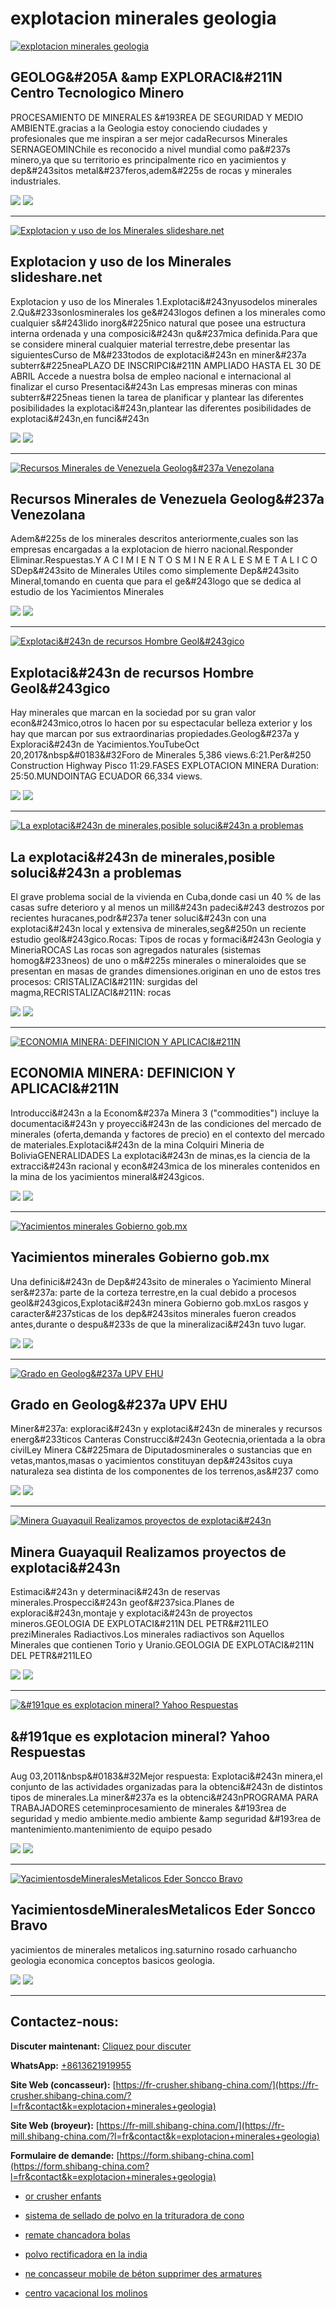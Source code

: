 # explotacion minerales geologia

<a href="https://swt.shibang-china.com/?l=fr&img&k=explotacion+minerales+geologia" target="_blank">![explotacion minerales geologia](http://static.shibang-china.com/all-800x300/520.jpg)</a>

## GEOLOG&#205A &amp EXPLORACI&#211N Centro Tecnologico Minero
PROCESAMIENTO DE MINERALES &#193REA DE SEGURIDAD Y MEDIO AMBIENTE.gracias a la Geologia estoy conociendo ciudades y profesionales que me inspiran a ser mejor cadaRecursos Minerales SERNAGEOMINChile es reconocido a nivel mundial como pa&#237s minero,ya que su territorio es principalmente rico en yacimientos y dep&#243sitos metal&#237feros,adem&#225s de rocas y minerales industriales.


<a href="https://whatsapp.shibangsoft.com/WhatsApp.php" target="_blank" title="WhatsApp">![](http://static.shibang-china.com/icon/whatsapp.png)</a> <a href="https://swt.shibang-china.com/?l=fr&icon&k=explotacion+minerales+geologia" target="_blank">![](http://static.shibang-china.com/icon/chat-fr.png)</a>

---

<a href="https://swt.shibang-china.com/?l=fr&img&k=explotacion+minerales+geologia" target="_blank">![Explotacion y uso de los Minerales slideshare.net](http://static.shibang-china.com/all-800x300/447.jpg)</a>

## Explotacion y uso de los Minerales slideshare.net
Explotacion y uso de los Minerales 1.Explotaci&#243nyusodelos minerales 2.Qu&#233sonlosminerales los ge&#243logos definen a los minerales como cualquier s&#243lido inorg&#225nico natural que posee una estructura interna ordenada y una composici&#243n qu&#237mica definida.Para que se considere mineral cualquier material terrestre,debe presentar las siguientesCurso de M&#233todos de explotaci&#243n en miner&#237a subterr&#225neaPLAZO DE INSCRIPCI&#211N AMPLIADO HASTA EL 30 DE ABRIL Accede a nuestra bolsa de empleo nacional e internacional al finalizar el curso Presentaci&#243n Las empresas mineras con minas subterr&#225neas tienen la tarea de planificar y plantear las diferentes posibilidades la explotaci&#243n,plantear las diferentes posibilidades de explotaci&#243n,en funci&#243n


<a href="https://whatsapp.shibangsoft.com/WhatsApp.php" target="_blank" title="WhatsApp">![](http://static.shibang-china.com/icon/whatsapp.png)</a> <a href="https://swt.shibang-china.com/?l=fr&icon&k=explotacion+minerales+geologia" target="_blank">![](http://static.shibang-china.com/icon/chat-fr.png)</a>

---

<a href="https://swt.shibang-china.com/?l=fr&img&k=explotacion+minerales+geologia" target="_blank">![Recursos Minerales de Venezuela Geolog&#237a Venezolana](http://static.shibang-china.com/all-800x300/626.jpg)</a>

## Recursos Minerales de Venezuela Geolog&#237a Venezolana
Adem&#225s de los minerales descritos anteriormente,cuales son las empresas encargadas a la explotacion de hierro nacional.Responder Eliminar.Respuestas.Y A C I M I E N T O S M I N E R A L E S M E T A L I C O SDep&#243sito de Minerales Utiles como simplemente Dep&#243sito Mineral,tomando en cuenta que para el ge&#243logo que se dedica al estudio de los Yacimientos Minerales


<a href="https://whatsapp.shibangsoft.com/WhatsApp.php" target="_blank" title="WhatsApp">![](http://static.shibang-china.com/icon/whatsapp.png)</a> <a href="https://swt.shibang-china.com/?l=fr&icon&k=explotacion+minerales+geologia" target="_blank">![](http://static.shibang-china.com/icon/chat-fr.png)</a>

---

<a href="https://swt.shibang-china.com/?l=fr&img&k=explotacion+minerales+geologia" target="_blank">![Explotaci&#243n de recursos Hombre Geol&#243gico](http://static.shibang-china.com/all-800x300/140.jpg)</a>

## Explotaci&#243n de recursos Hombre Geol&#243gico
Hay minerales que marcan en la sociedad por su gran valor econ&#243mico,otros lo hacen por su espectacular belleza exterior y los hay que marcan por sus extraordinarias propiedades.Geolog&#237a y Exploraci&#243n de Yacimientos.YouTubeOct 20,2017&nbsp&#0183&#32Foro de Minerales 5,386 views.6:21.Per&#250 Construction Highway Pisco 11:29.FASES EXPLOTACION MINERA Duration: 25:50.MUNDOINTAG ECUADOR 66,334 views.


<a href="https://whatsapp.shibangsoft.com/WhatsApp.php" target="_blank" title="WhatsApp">![](http://static.shibang-china.com/icon/whatsapp.png)</a> <a href="https://swt.shibang-china.com/?l=fr&icon&k=explotacion+minerales+geologia" target="_blank">![](http://static.shibang-china.com/icon/chat-fr.png)</a>

---

<a href="https://swt.shibang-china.com/?l=fr&img&k=explotacion+minerales+geologia" target="_blank">![La explotaci&#243n de minerales,posible soluci&#243n a problemas](http://static.shibang-china.com/all-800x300/202.jpg)</a>

## La explotaci&#243n de minerales,posible soluci&#243n a problemas
El grave problema social de la vivienda en Cuba,donde casi un 40 % de las casas sufre deterioro y al menos un mill&#243n padeci&#243 destrozos por recientes huracanes,podr&#237a tener soluci&#243n con una explotaci&#243n local y extensiva de minerales,seg&#250n un reciente estudio geol&#243gico.Rocas: Tipos de rocas y formaci&#243n Geologia y MineriaROCAS Las rocas son agregados naturales (sistemas homog&#233neos) de uno o m&#225s minerales o mineraloides que se presentan en masas de grandes dimensiones.originan en uno de estos tres procesos: CRISTALIZACI&#211N: surgidas del magma,RECRISTALIZACI&#211N: rocas


<a href="https://whatsapp.shibangsoft.com/WhatsApp.php" target="_blank" title="WhatsApp">![](http://static.shibang-china.com/icon/whatsapp.png)</a> <a href="https://swt.shibang-china.com/?l=fr&icon&k=explotacion+minerales+geologia" target="_blank">![](http://static.shibang-china.com/icon/chat-fr.png)</a>

---

<a href="https://swt.shibang-china.com/?l=fr&img&k=explotacion+minerales+geologia" target="_blank">![ECONOMIA MINERA: DEFINICION Y APLICACI&#211N](http://static.shibang-china.com/all-800x300/58.jpg)</a>

## ECONOMIA MINERA: DEFINICION Y APLICACI&#211N
Introducci&#243n a la Econom&#237a Minera 3 ("commodities") incluye la documentaci&#243n y proyecci&#243n de las condiciones del mercado de minerales (oferta,demanda y factores de precio) en el contexto del mercado de materiales.Explotaci&#243n de la mina Colquiri Mineria de BoliviaGENERALIDADES La explotaci&#243n de minas,es la ciencia de la extracci&#243n racional y econ&#243mica de los minerales contenidos en la mina de los yacimientos mineral&#243gicos.


<a href="https://whatsapp.shibangsoft.com/WhatsApp.php" target="_blank" title="WhatsApp">![](http://static.shibang-china.com/icon/whatsapp.png)</a> <a href="https://swt.shibang-china.com/?l=fr&icon&k=explotacion+minerales+geologia" target="_blank">![](http://static.shibang-china.com/icon/chat-fr.png)</a>

---

<a href="https://swt.shibang-china.com/?l=fr&img&k=explotacion+minerales+geologia" target="_blank">![Yacimientos minerales Gobierno gob.mx](http://static.shibang-china.com/all-800x300/19.jpg)</a>

## Yacimientos minerales Gobierno gob.mx
Una definici&#243n de Dep&#243sito de minerales o Yacimiento Mineral ser&#237a: parte de la corteza terrestre,en la cual debido a procesos geol&#243gicos,Explotaci&#243n minera Gobierno gob.mxLos rasgos y caracter&#237sticas de los dep&#243sitos minerales fueron creados antes,durante o despu&#233s de que la mineralizaci&#243n tuvo lugar.


<a href="https://whatsapp.shibangsoft.com/WhatsApp.php" target="_blank" title="WhatsApp">![](http://static.shibang-china.com/icon/whatsapp.png)</a> <a href="https://swt.shibang-china.com/?l=fr&icon&k=explotacion+minerales+geologia" target="_blank">![](http://static.shibang-china.com/icon/chat-fr.png)</a>

---

<a href="https://swt.shibang-china.com/?l=fr&img&k=explotacion+minerales+geologia" target="_blank">![Grado en Geolog&#237a UPV EHU](http://static.shibang-china.com/all-800x300/997.jpg)</a>

## Grado en Geolog&#237a UPV EHU
Miner&#237a: exploraci&#243n y explotaci&#243n de minerales y recursos energ&#233ticos Canteras Construcci&#243n Geotecnia,orientada a la obra civilLey Minera C&#225mara de Diputadosminerales o sustancias que en vetas,mantos,masas o yacimientos constituyan dep&#243sitos cuya naturaleza sea distinta de los componentes de los terrenos,as&#237 como


<a href="https://whatsapp.shibangsoft.com/WhatsApp.php" target="_blank" title="WhatsApp">![](http://static.shibang-china.com/icon/whatsapp.png)</a> <a href="https://swt.shibang-china.com/?l=fr&icon&k=explotacion+minerales+geologia" target="_blank">![](http://static.shibang-china.com/icon/chat-fr.png)</a>

---

<a href="https://swt.shibang-china.com/?l=fr&img&k=explotacion+minerales+geologia" target="_blank">![Minera Guayaquil Realizamos proyectos de explotaci&#243n](http://static.shibang-china.com/all-800x300/148.jpg)</a>

## Minera Guayaquil Realizamos proyectos de explotaci&#243n
Estimaci&#243n y determinaci&#243n de reservas minerales.Prospecci&#243n geof&#237sica.Planes de exploraci&#243n,montaje y explotaci&#243n de proyectos mineros.GEOLOGIA DE EXPLOTACI&#211N DEL PETR&#211LEO preziMinerales Radiactivos.Los minerales radiactivos son Aquellos Minerales que contienen Torio y Uranio.GEOLOGIA DE EXPLOTACI&#211N DEL PETR&#211LEO


<a href="https://whatsapp.shibangsoft.com/WhatsApp.php" target="_blank" title="WhatsApp">![](http://static.shibang-china.com/icon/whatsapp.png)</a> <a href="https://swt.shibang-china.com/?l=fr&icon&k=explotacion+minerales+geologia" target="_blank">![](http://static.shibang-china.com/icon/chat-fr.png)</a>

---

<a href="https://swt.shibang-china.com/?l=fr&img&k=explotacion+minerales+geologia" target="_blank">![&#191que es explotacion mineral? Yahoo Respuestas](http://static.shibang-china.com/all-800x300/1304.jpg)</a>

## &#191que es explotacion mineral? Yahoo Respuestas
Aug 03,2011&nbsp&#0183&#32Mejor respuesta: Explotaci&#243n minera,el conjunto de las actividades organizadas para la obtenci&#243n de distintos tipos de minerales.La miner&#237a es la obtenci&#243nPROGRAMA PARA TRABAJADORES ceteminprocesamiento de minerales &#193rea de seguridad y medio ambiente.medio ambiente &amp seguridad &#193rea de mantenimiento.mantenimiento de equipo pesado


<a href="https://whatsapp.shibangsoft.com/WhatsApp.php" target="_blank" title="WhatsApp">![](http://static.shibang-china.com/icon/whatsapp.png)</a> <a href="https://swt.shibang-china.com/?l=fr&icon&k=explotacion+minerales+geologia" target="_blank">![](http://static.shibang-china.com/icon/chat-fr.png)</a>

---

<a href="https://swt.shibang-china.com/?l=fr&img&k=explotacion+minerales+geologia" target="_blank">![YacimientosdeMineralesMetalicos Eder Soncco Bravo](http://static.shibang-china.com/all-800x300/646.jpg)</a>

## YacimientosdeMineralesMetalicos Eder Soncco Bravo
yacimientos de minerales metalicos ing.saturnino rosado carhuancho geologia economica conceptos basicos geologia.

<a href="https://whatsapp.shibangsoft.com/WhatsApp.php" target="_blank" title="WhatsApp">![](http://static.shibang-china.com/icon/whatsapp.png)</a> <a href="https://swt.shibang-china.com/?l=fr&icon&k=explotacion+minerales+geologia" target="_blank">![](http://static.shibang-china.com/icon/chat-fr.png)</a>

---
## Contactez-nous:

**Discuter maintenant:** [Cliquez pour discuter](https://swt.shibang-china.com?l=fr&contact&k=explotacion+minerales+geologia)

**WhatsApp:**  [+8613621919955](https://whatsapp.shibangsoft.com/WhatsApp.php)

**Site Web (concasseur):** [https://fr-crusher.shibang-china.com/](https://fr-crusher.shibang-china.com/?l=fr&contact&k=explotacion+minerales+geologia)

**Site Web (broyeur):** [https://fr-mill.shibang-china.com/](https://fr-mill.shibang-china.com/?l=fr&contact&k=explotacion+minerales+geologia)

**Formulaire de demande:** [https://form.shibang-china.com](https://form.shibang-china.com?l=fr&contact&k=explotacion+minerales+geologia)

* [or crusher enfants](../61/or%20crusher%20enfants.md)

* [sistema de sellado de polvo en la trituradora de cono](../64/sistema%20de%20sellado%20de%20polvo%20en%20la%20trituradora%20de%20cono.md)

* [remate chancadora bolas](../63/remate%20chancadora%20bolas.md)

* [polvo rectificadora en la india](../64/polvo%20rectificadora%20en%20la%20india.md)

* [ne concasseur mobile de béton supprimer des armatures](../65/ne%20concasseur%20mobile%20de%20b%C3%A9ton%20supprimer%20des%20armatures.md)

* [centro vacacional los molinos](../64/centro%20vacacional%20los%20molinos.md)